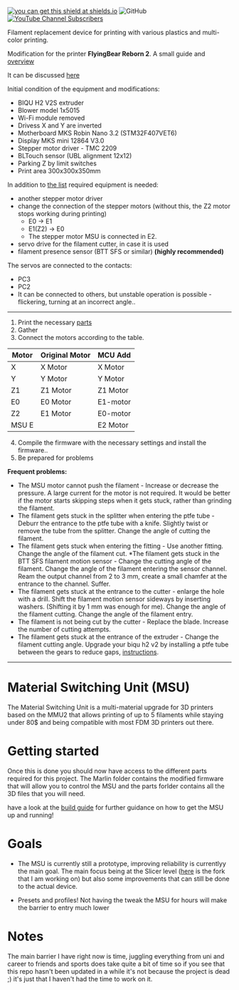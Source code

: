 [![you can get this shield at shields.io](https://img.shields.io/discord/771052481538031637?color=7289da&logo=discord&logoColor=white)](https://discord.gg/TXhCJRbFFt)            ![GitHub](https://img.shields.io/github/license/PierreMasselot1/Material-Switching-Unit) [![YouTube Channel Subscribers](https://img.shields.io/youtube/channel/subscribers/UCF2tb5Hu6G_z-tB3_e_9U4A?style=social)](https://www.youtube.com/channel/UCF2tb5Hu6G_z-tB3_e_9U4A)   

Filament replacement device for printing with various plastics and multi-color printing.

Modification for the printer **FlyingBear Reborn 2**.
A small guide and [overview](https://rozhkovets-home.ru/?p=464)

It can be discussed [here](https://t.me/+KcA09gXNElsxNDQy)

Initial condition of the equipment and modifications:
* BIQU H2 V2S extruder
* Blower model 1x5015
* Wi-Fi module removed
* Drivess X and Y are inverted
* Motherboard MKS Robin Nano 3.2 (STM32F407VET6)
* Display MKS mini 12864 V3.0
* Stepper motor driver - TMC 2209
* BLTouch sensor (UBL alignment 12x12)
* Parking Z by limit switches
* Print area  300x300x350mm 

In addition to [the list](https://github.com/rozhkovets/Material-Switching-Unit_FB_Reborn2/blob/main/Build_guide_MSU.md#parts-required) required equipment is needed:
  * another stepper motor driver
  * change the connection of the stepper motors (without this, the Z2 motor stops working during printing)
    * E0 -> E1
    * E1(Z2) -> E0
    * The stepper motor MSU is connected in E2. 
  * servo drive for the filament cutter, in case it is used
  * filament presence sensor (BTT SFS or similar) **(highly recommended)**

The servos are connected to the contacts:
   * PC3
   * PC2
   * It can be connected to others, but unstable operation is possible - flickering, turning at an incorrect angle..
____________________
1. Print the necessary [parts](https://github.com/rozhkovets/Material-Switching-Unit_FB_Reborn2/tree/main/parts/Reborn2) 
2. Gather
3. Connect the motors according to the table.

|Motor|  Original Motor  | MCU Add|
| ------------- | ------------- | ------------- |
|  X   |  X Motor | X Motor |
|  Y   |  Y Motor | Y Motor |
|  Z1  | Z1 Motor | Z1 Motor |
|  E0   | E0 Motor | E1-motor |
|  Z2 | E1 Motor| E0-motor |
|  MSU E |   | E2 Motor |



4. Compile the firmware with the necessary settings and install the firmware..
5. Be prepared for problems

**Frequent problems:**
  * The MSU motor cannot push the filament - Increase or decrease the pressure. A large current for the motor is not required. It would be better if the motor starts skipping steps when it gets stuck, rather than grinding the filament.
  * The filament gets stuck in the splitter when entering the ptfe tube - Deburr the entrance to the ptfe tube with a knife. Slightly twist or remove the tube from the splitter. Change the angle of cutting the filament.
  * The filament gets stuck when entering the fitting - Use another fitting. Change the angle of the filament cut.
  *The filament gets stuck in the BTT SFS filament motion sensor - Change the cutting angle of the filament. Change the angle of the filament entering the sensor channel. Ream the output channel from 2 to 3 mm, create a small chamfer at the entrance to the channel. Suffer.
  * The filament gets stuck at the entrance to the cutter - enlarge the hole with a drill. Shift the filament motion sensor sideways by inserting washers. (Shifting it by 1 mm was enough for me). Change the angle of the filament cutting. Change the angle of the filament entry.
  * The filament is not being cut by the cutter - Replace the blade. Increase the number of cutting attempts.
  * The filament gets stuck at the entrance of the extruder - Change the filament cutting angle. Upgrade your biqu h2 v2 by installing a ptfe tube between the gears to reduce gaps, [instructions](https://m.youtube.com/watch?v=L_tcQAx7UfE).
____________________

# Material Switching Unit (MSU)

The Material Switching Unit is a multi-material upgrade for 3D printers based on the MMU2 that allows printing of up to 5 filaments while staying under 80$ and being compatible with most FDM 3D printers out there.

# Getting started

Once this is done you should now have access to the different parts required for this project. The Marlin folder contains the modified firmware that will allow you to control the MSU and the parts forlder contains all the 3D files that you will need.

have a look at the [build guide](https://github.com/PierreMasselot1/Material-Switching-Unit/blob/main/Build_guide_MSU.md) for further guidance on how to get the MSU up and running!

# Goals

* The MSU is currently still a prototype, improving reliability is currentlyy the main goal. The main focus being at the Slicer level ([here](https://github.com/PierreMasselot1/SuperSlicer) is the fork that I am working on) but also some improvements that can still be done to the actual device.

* Presets and profiles! Not having the tweak the MSU for hours will make the barrier to entry much lower

# Notes

The main barrier I have right now is time, juggling everything from uni and career to friends and sports does take quite a bit of time so if you see that this repo hasn't been updated in a while it's not because the project is dead ;) it's just that I haven't had the time to work on it. 
